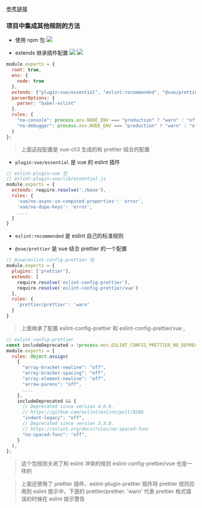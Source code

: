 [参考链接](https://juejin.im/post/5de8f14ff265da33f9794489)

### 项目中集成其他规则的方法

+ 使用 npm 包
  ![](http://dev.biubiupiu.cn/20200428101339.png)

+ extends 继承插件配置
  ![](http://dev.biubiupiu.cn/20200428101441.png)
  ![](http://dev.biubiupiu.cn/20200428101509.png)

````javascript
module.exports = {
  root: true,
  env: {
    node: true
  },
  extends: ["plugin:vue/essential", "eslint:recommended", "@vue/prettier"],
  parserOptions: {
    parser: "babel-eslint"
  },
  rules: {
    "no-console": process.env.NODE_ENV === "production" ? "warn" : "off",
    "no-debugger": process.env.NODE_ENV === "production" ? "warn" : "off"
  }
};
````

> 上面这段配置是 vue-cli3 生成的和 prettier 结合的配置

+ `plugin:vue/essential` 是 vue 的 eslint 插件

````javascript
// eslint-plugin-vue 包
// eslint-plugin-vue/lib/essential.js
module.exports = {
  extends: require.resolve('./base'),
  rules: {
    'vue/no-async-in-computed-properties': 'error',
    'vue/no-dupe-keys': 'error',
    ....
  }
}
````

+ `eslint:recommended` 是 eslint 自己的标准规则
  
+ `@vue/prettier` 是 vue 结合 prettier 的一个配置
  
````javascript
// @vue/eslint-config-prettier 包
module.exports = {
  plugins: ['prettier'],
  extends: [
    require.resolve('eslint-config-prettier'),
    require.resolve('eslint-config-prettier/vue')
  ],
  rules: {
    'prettier/prettier': 'warn'
  }
}
````

> 上面继承了配置 eslint-config-prettier 和 eslint-config-prettier/vue ,

````javascript
// eslint-config-prettier
const includeDeprecated = !process.env.ESLINT_CONFIG_PRETTIER_NO_DEPRECATED;
module.exports = {
  rules: Object.assign(
    {
      "array-bracket-newline": "off",
      "array-bracket-spacing": "off",
      "array-element-newline": "off",
      "arrow-parens": "off",
      ....
    },
    includeDeprecated && {
      // Deprecated since version 4.0.0.
      // https://github.com/eslint/eslint/pull/8286
      "indent-legacy": "off",
      // Deprecated since version 3.3.0.
      // https://eslint.org/docs/rules/no-spaced-func
      "no-spaced-func": "off",
    }
  ),
};
````

> 这个包规则关闭了和 eslint 冲突的规则 eslint-config-prettier/vue 也是一样的

> 上面还使用了 prettier 插件，eslint-plugin-prettier 插件将 prettier 规则应用到 eslint 提示中，下面的 prettier/prettier: 'warn' 代表 prettier 格式错误的时候在 eslint 提示警告